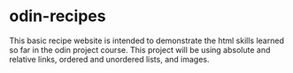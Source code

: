 # odin-recipes
This basic recipe website is intended to demonstrate the html skills learned so far in the odin project course. This project will be using absolute and relative links, ordered and unordered lists, and images.